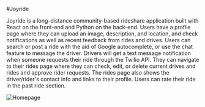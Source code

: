 #Joyride

Joyride is a long-distance community-based rideshare application built with React on the front-end and Python on the back-end. 
Users have a profile page where they can upload an image, description, and location, and check notifications as well as recent 
feedback from rides and drives. Users can search or post a ride with the aid of Google autocomplete, or use the chat feature to
message the driver. Drivers will get a text message notification when someone requests their ride through the Twilio API. They 
can navigate to their rides page where they can check, edit, or delete current drives and rides and approve rider requests. The 
rides page also shows the driver/rider's contact info and links to their profile. Users can rate their ride in the past ride section.

![Homepage](Homepage.gif)

